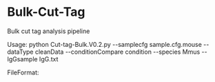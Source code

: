 # Bulk-Cut-Tag
Bulk cut tag analysis pipeline

Usage:
python Cut-tag-Bulk.V0.2.py --samplecfg sample.cfg.mouse --dataType cleanData --conditionCompare condition --species Mmus --IgGsample IgG.txt

FileFormat:
